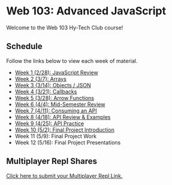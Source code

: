 # Web 103: Advanced JavaScript
Welcome to the Web 103 Hy-Tech Club course!

## Schedule
Follow the links below to view each week of material.

- [Week 1 (2/28): JavaScript Review](JsReview/StudentDesc.md)
- [Week 2 (3/7): Arrays](Arrays/StudentDesc.md)
- [Week 3 (3/14): Objects / JSON](Objects/StudentDesc.md)
- [Week 4 (3/21): Callbacks](Callbacks/StudentDesc.md)
- [Week 5 (3/28): Arrow Functions](ArrowFunctions/StudentDesc.md)
- [Week 6 (4/4): Mid-Semester Review](MidSemesterReview/StudentDesc.md)
- [Week 7 (4/11): Consuming an API](ApiConsumption/StudentDesc.md)
- [Week 8 (4/18): API Review & Examples](ApiReviewExamples/StudentDesc.md)
- [Week 9 (4/25): API Practice](ApiPractice/StudentDesc.md)
- [Week 10 (5/2): Final Project Introduction](FinalProject/StudentDesc.md)
- Week 11 (5/9): Final Project Work
- Week 12 (5/16): Final Project Presentations

## Multiplayer Repl Shares
[Click here to submit your Multiplayer Repl Link.](https://forms.gle/kw8KoyCRXzFC2dZt8)
